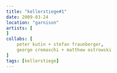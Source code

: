 ```yaml
---
title: "kellerstiege#1"
date: 2009-03-24
location: "garnison"
artists: [
]
collabs: [
    peter kutin + stefan fraunberger,
    george cremaschi + matthew ostrowski
]
tags: [kellerstiege]
---
```

